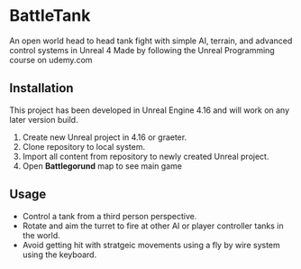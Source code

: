 # BattleTank
An open world head to head tank fight with simple AI, terrain, and advanced control systems in Unreal 4
Made by following the Unreal Programming course on udemy.com

## Installation
This project has been developed in Unreal Engine 4.16 and will work on any later version build.

1. Create new Unreal project in 4.16 or graeter.
2. Clone repository to local system.
3. Import all content from repository to newly created Unreal project.
4. Open **Battlegorund** map to see main game


## Usage

* Control a tank from a third person perspective. 
* Rotate and aim the turret to fire at other AI or player controller tanks in the world. 
* Avoid getting hit with stratgeic movements using a fly by wire system using the keyboard.

